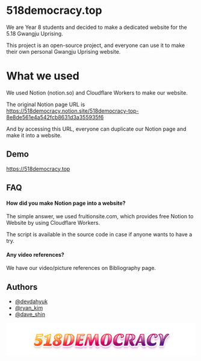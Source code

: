 
# 518democracy.top

We are Year 8 students and decided to make a dedicated website for the 5.18 Gwangju Uprising.

This project is an open-source project, and everyone can use it to make their own personal Gwangju Uprising website.

# What we used

We used Notion (notion.so) and Cloudflare Workers to make our website.

The original Notion page URL is https://518democracy.notion.site/518democracy-top-8e8de561e4a542fcb8631d3a355935f6

And by accessing this URL, everyone can duplicate our Notion page and make it into a website.


## Demo

https://518democracy.top


## FAQ

#### How did you make Notion page into a website?

The simple answer, we used fruitionsite.com, which provides free Notion to Website by using Cloudflare Workers.

The script is available in the source code in case if anyone wants to have a try.

#### Any video references?

We have our video/picture references on Bibliography page.




## Authors

- [@devdahyuk](https://www.github.com/devdahyuk)
- [@ryan_kim](https://www.github.com/404)
- [@dave_shin](https://www.github.com/404)

![Logo](https://raw.githubusercontent.com/518democracy/main-site/main/518DEMOCRACY.svg)

